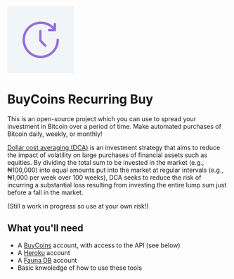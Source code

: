 ![](public/images/icon-152.png)

# BuyCoins Recurring Buy

This is an open-source project which you can use to spread your investment in Bitcoin over a period of time. Make automated purchases of Bitcoin daily, weekly, or monthly!

[Dollar cost averaging (DCA)](https://en.wikipedia.org/wiki/Dollar_cost_averaging) is an investment strategy that aims to reduce the impact of volatility on large purchases of financial assets such as equities. By dividing the total sum to be invested in the market (e.g., ₦100,000) into equal amounts put into the market at regular intervals (e.g., ₦1,000 per week over 100 weeks), DCA seeks to reduce the risk of incurring a substantial loss resulting from investing the entire lump sum just before a fall in the market.

(Still a work in progress so use at your own risk!)

## What you'll need

- A [BuyCoins](https://buycoins.africa/) account, with access to the API (see below)
- A [Heroku](https://heroku.com/) account
- A [Fauna DB](https://fauna.com/) account
- Basic knwoledge of how to use these tools

## 